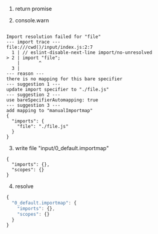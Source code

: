 1. return promise

2. console.warn
```console

Import resolution failed for "file"
--- import trace ---
file:///cwd()/input/index.js:2:7
  1 | // eslint-disable-next-line import/no-unresolved
> 2 | import "file";
    |       ^
  3 | 
--- reason ---
there is no mapping for this bare specifier
--- suggestion 1 ---
update import specifier to "./file.js"
--- suggestion 2 ---
use bareSpecifierAutomapping: true
--- suggestion 3 ---
add mapping to "manualImportmap"
{
  "imports": {
    "file": "./file.js"
  }
}

```

3. write file "input/0_default.importmap"
```importmap
{
  "imports": {},
  "scopes": {}
}
```

4. resolve
```js
{
  "0_default.importmap": {
    "imports": {},
    "scopes": {}
  }
}
```